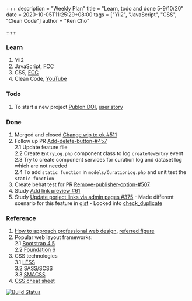 +++
description = "Weekly Plan"
title = "Learn, todo and done 5-9/10/20"
date = 2020-10-05T11:25:29+08:00
tags = ["Yii2", "JavaScript", "CSS", "Clean Code"]
author = "Ken Cho"

+++  
### Learn
1. Yii2
2. JavaScript, [FCC](https://www.freecodecamp.org/learn/)
3. CSS, [FCC](https://www.freecodecamp.org/learn/)
4. Clean Code, [YouTube](https://www.youtube.com/watch?v=7EmboKQH8lM)

### Todo
1. To start a new project [Publon DOI](https://drive.google.com/file/d/1bCUUq86WwNko8u1JImGmj96s3Rqv0Ldj/view?usp=sharing), [user story](https://docs.google.com/document/d/1CopK9e9QclOd91WRN1LREEBefMDb5cWoHiElj3IfKLc/edit#heading=h.2b6t0w755r3s)  

### Done
1. Merged and closed [Change wip to ok #511](https://github.com/gigascience/gigadb-website/pull/511)
2. Follow up PR [Add-delete-button-#457](https://github.com/gigascience/gigadb-website/pull/503)  
    2.1 Update feature file  
    2.2 Create `EntryLog.php` component class to log `createNewEntry` event  
    2.3 Try to create component services for curation log and dataset log which are not needed  
    2.4 To add `static function` in `models/CurationLog.php` and unit test the `static function`  
3. Create behat test for PR [Remove-publisher-option-#507](https://github.com/gigascience/gigadb-website/pull/507)
4. Study [Add link preview #61](https://github.com/gigascience/gigadb-website/issues/61)
5. Study [Update porject links via admin pages #375](https://github.com/gigascience/gigadb-website/issues/375)
       - Made different scenario for this feature in [gist](https://gist.github.com/kencho51/8dfa5d10e43cba34e88a5c1069dfffff)
       - Looked into [check_duplicate](https://gist.github.com/kencho51/f55a1a207d6b670d10f0bde79172585e)

### Reference
1. [How to approach professional web design](https://www.webstyleguide.com/8-graphic-design.html), [referred figure](https://www.flickr.com/photos/webstyleguide/albums/72157685791437642)
2. Popular web layout frameworks:  
    2.1 [Bootstrap 4.5](https://getbootstrap.com/docs/4.5/getting-started/introduction/)  
    2.2 [Foundation 6](https://get.foundation/)  
3. CSS technologies  
    3.1 [LESS](http://lesscss.org)  
    3.2 [SASS/SCSS](https://sass-lang.com)  
    3.3 [SMACSS](http://smacss.com)  
4. [CSS cheat sheet](https://jvns.ca/blog/2020/08/10/some-more-css-comics/)  


[![Build Status](https://travis-ci.org/kencho51/gigathing.svg?branch=master)](https://travis-ci.org/kencho51/gigathing)


